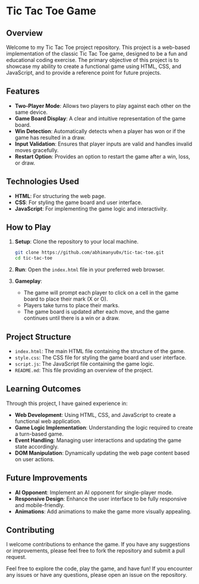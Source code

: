 # Tic Tac Toe Game

## Overview

Welcome to my Tic Tac Toe project repository. This project is a web-based implementation of the classic Tic Tac Toe game, designed to be a fun and educational coding exercise. The primary objective of this project is to showcase my ability to create a functional game using HTML, CSS, and JavaScript, and to provide a reference point for future projects.

## Features

- **Two-Player Mode**: Allows two players to play against each other on the same device.
- **Game Board Display**: A clear and intuitive representation of the game board.
- **Win Detection**: Automatically detects when a player has won or if the game has resulted in a draw.
- **Input Validation**: Ensures that player inputs are valid and handles invalid moves gracefully.
- **Restart Option**: Provides an option to restart the game after a win, loss, or draw.

## Technologies Used

- **HTML**: For structuring the web page.
- **CSS**: For styling the game board and user interface.
- **JavaScript**: For implementing the game logic and interactivity.

## How to Play

1. **Setup**: Clone the repository to your local machine.
   ```sh
   git clone https://github.com/abhimanyu0x/tic-tac-toe.git
   cd tic-tac-toe
   ```

2. **Run**: Open the `index.html` file in your preferred web browser.

3. **Gameplay**:
   - The game will prompt each player to click on a cell in the game board to place their mark (X or O).
   - Players take turns to place their marks.
   - The game board is updated after each move, and the game continues until there is a win or a draw.

## Project Structure

- `index.html`: The main HTML file containing the structure of the game.
- `style.css`: The CSS file for styling the game board and user interface.
- `script.js`: The JavaScript file containing the game logic.
- `README.md`: This file providing an overview of the project.

## Learning Outcomes

Through this project, I have gained experience in:

- **Web Development**: Using HTML, CSS, and JavaScript to create a functional web application.
- **Game Logic Implementation**: Understanding the logic required to create a turn-based game.
- **Event Handling**: Managing user interactions and updating the game state accordingly.
- **DOM Manipulation**: Dynamically updating the web page content based on user actions.

## Future Improvements

- **AI Opponent**: Implement an AI opponent for single-player mode.
- **Responsive Design**: Enhance the user interface to be fully responsive and mobile-friendly.
- **Animations**: Add animations to make the game more visually appealing.

## Contributing

I welcome contributions to enhance the game. If you have any suggestions or improvements, please feel free to fork the repository and submit a pull request.


Feel free to explore the code, play the game, and have fun! If you encounter any issues or have any questions, please open an issue on the repository.
